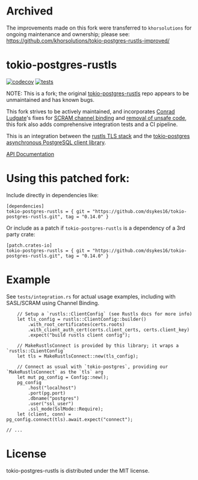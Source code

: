 # Archived
The improvements made on this fork were transferred to `khorsolutions` for ongoing maintenance and ownership; please see: https://github.com/khorsolutions/tokio-postgres-rustls-improved/

# tokio-postgres-rustls
[![codecov](https://codecov.io/github/dsykes16/tokio-postgres-rustls/graph/badge.svg?token=PKUZQ62OP8)](https://codecov.io/github/dsykes16/tokio-postgres-rustls)
[![tests](https://github.com/dsykes16/tokio-postgres-rustls/actions/workflows/rust.yml/badge.svg)](https://github.com/dsykes16/tokio-postgres-rustls/actions/workflows/rust.yml)

NOTE: This is a fork; the original [tokio-postgres-rustls](https://github.com/jbg/tokio-postgres-rustls) repo appears to be unmaintained and has known bugs.

This fork strives to be actively maintained, and incorporates [Conrad Ludgate](https://github.com/conradludgate)'s fixes for [SCRAM channel binding](https://github.com/jbg/tokio-postgres-rustls/pull/32) and [removal of unsafe code](https://github.com/jbg/tokio-postgres-rustls/pull/33), this fork also adds comprehensive integration tests and a CI pipeline.

This is an integration between the [rustls TLS stack](https://github.com/ctz/rustls)
and the [tokio-postgres asynchronous PostgreSQL client library](https://github.com/sfackler/rust-postgres).

[API Documentation](https://docs.rs/tokio-postgres-rustls/)

# Using this patched fork:
Include directly in dependencies like:
```
[dependencies]
tokio-postgres-rustls = { git = "https://github.com/dsykes16/tokio-postgres-rustls.git", tag = "0.14.0" }
```

Or include as a patch if `tokio-postgres-rustls` is a dependency of a 3rd party crate:
```
[patch.crates-io]
tokio-postgres-rustls = { git = "https://github.com/dsykes16/tokio-postgres-rustls.git", tag = "0.14.0" }
```

# Example
See `tests/integration.rs` for actual usage examples, including with SASL/SCRAM using Channel Binding.
```
    // Setup a `rustls::ClientConfig` (see Rustls docs for more info)
    let tls_config = rustls::ClientConfig::builder()
        .with_root_certificates(certs.roots)
        .with_client_auth_cert(certs.client_certs, certs.client_key)
        .expect("build rustls client config");

    // MakeRustlsConnect is provided by this library; it wraps a `rustls::CLientConfig`
    let tls = MakeRustlsConnect::new(tls_config);

    // Connect as usual with `tokio-postgres`, providing our `MakeRustlsConnect` as the `tls` arg
    let mut pg_config = Config::new();
    pg_config
        .host("localhost")
        .port(pg.port)
        .dbname("postgres")
        .user("ssl_user")
        .ssl_mode(SslMode::Require);
    let (client, conn) = pg_config.connect(tls).await.expect("connect");

// ...
```

# License
tokio-postgres-rustls is distributed under the MIT license.
